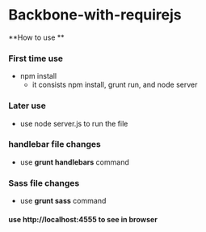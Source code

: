 # Backbone-with-requirejs

**How to use **

### First time use 
  * npm install 
    * it consists npm install, grunt run, and node server 
    
### Later use 
  * use node server.js to run the file 

### handlebar file changes
  * use **grunt handlebars** command

### Sass  file changes
  * use **grunt sass** command
  

#### use http://localhost:4555 to see in browser
    
